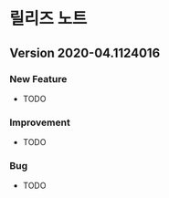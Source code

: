 # 릴리즈 노트

## Version 2020-04.1124016

### New Feature

- TODO

### Improvement

- TODO

### Bug

- TODO